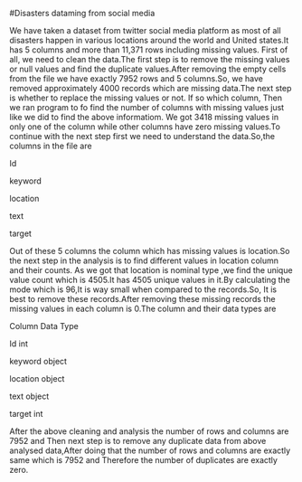 #Disasters dataming from social media

We have taken a dataset from twitter social media platform as most of all disasters happen in various locations around the world and United states.It has 5 columns and more than 11,371 rows including missing values.
First of all, we need to clean the data.The first step is to remove the missing values or null values and find the duplicate values.After removing the empty cells from the file we have exactly 7952 rows and 5 columns.So, we have removed approximately 4000 records which are missing data.The next step is whether to replace the missing values or not. If so which column, Then we ran program to fo find the number of columns with missing values just like we did to find the above informatiom. We got 3418 missing values in only one of the column while other columns have zero missing values.To continue with the next step first we need to understand the data.So,the columns in the file are

Id

keyword

location

text

target

Out of these 5 columns the column which has missing values is location.So the next step in the analysis is to find different values in location column and their counts.  As we got that location is nominal type ,we find the unique value count which is 4505.It has 4505 unique values in it.By calculating the mode which is 96,It is way small when compared to the records.So, It is best to remove these records.After removing these missing records the missing values in each column is 0.The column and their data types are

Column      Data Type  

Id          int 

keyword     object

location    object

text        object

target      int
 
After the above cleaning and analysis the number of rows and columns are 7952 and Then next step is to remove any duplicate data from above analysed data,After doing that the number of rows and columns are exactly same which is 7952 and Therefore the number of duplicates are exactly zero.
